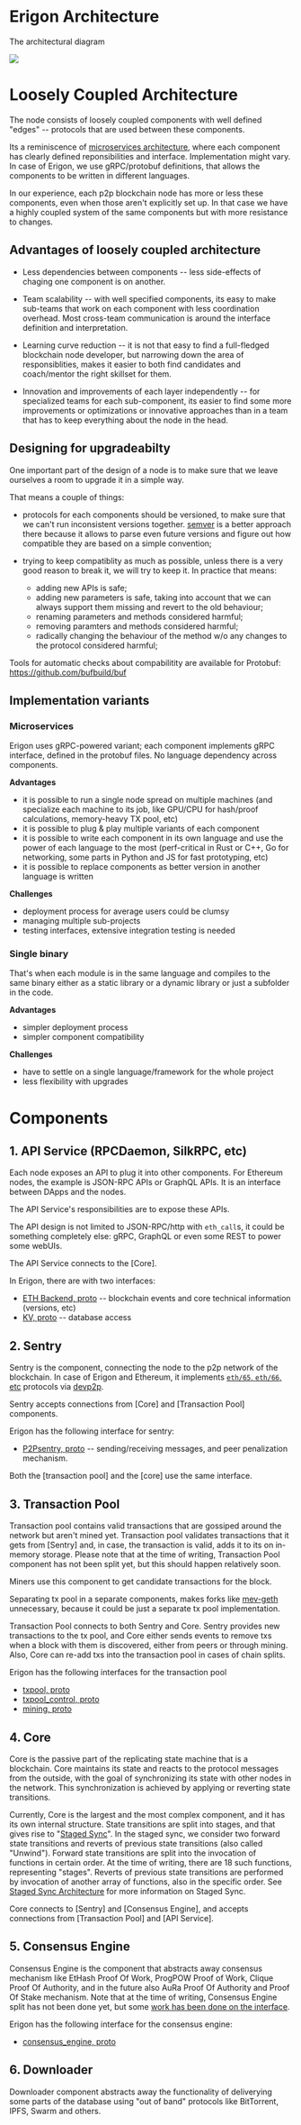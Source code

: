 # Erigon Architecture

The architectural diagram

![](../turbo-geth-architecture.png)

# Loosely Coupled Architecture

The node consists of loosely coupled components with well defined "edges" -- protocols that are used between these components.

Its a reminiscence of [microservices architecture](https://en.wikipedia.org/wiki/Microservices), where each component has clearly defined reponsibilities and interface. Implementation might vary. In case of Erigon, we use gRPC/protobuf definitions, that allows the components to be written in different languages.

In our experience, each p2p blockchain node has more or less these components, even when those aren't explicitly set up. In that case we have a highly coupled system of the same components but with more resistance to changes.
## Advantages of loosely coupled architecture

* Less dependencies between components -- less side-effects of chaging one component is on another.

* Team scalability -- with well specified components, its easy to make sub-teams that work on each component with less coordination overhead. Most cross-team communication is around the interface definition and interpretation.

* Learning curve reduction -- it is not that easy to find a full-fledged blockchain node developer, but narrowing down the area of responsiblities, makes it easier to both find candidates and coach/mentor the right skillset for them.

* Innovation and improvements of each layer independently -- for specialized teams for each sub-component, its easier to find some more improvements or optimizations or innovative approaches than in a team that has to keep everything about the node in the head.

## Designing for upgradeabilty

One important part of the design of a node is to make sure that we leave ourselves a room to upgrade it in a simple way.

That means a couple of things:
- protocols for each components should be versioned, to make sure that we can't run inconsistent versions together. [semver](https://semver.org) is a better approach there because it allows to parse even future versions and figure out how compatible they are based on a simple convention;

- trying to keep compatiblity as much as possible, unless there is a very good reason to break it, we will try to keep it. In practice that means:
    - adding new APIs is safe;
    - adding new parameters is safe, taking into account that we can always support them missing and revert to the old behaviour;
    - renaming parameters and methods considered harmful;
    - removing paramters and methods considered harmful;
    - radically changing the behaviour of the method w/o any changes to the protocol considered harmful;

Tools for automatic checks about compabilitity are available for Protobuf: https://github.com/bufbuild/buf
## Implementation variants

### Microservices

Erigon uses gRPC-powered variant; each component implements gRPC interface, defined in the protobuf files. No language dependency across components.

**Advantages**
- it is possible to run a single node spread on multiple machines (and specialize each machine to its job, like GPU/CPU for hash/proof calculations, memory-heavy TX pool, etc)
- it is possible to plug & play multiple variants of each component
- it is possible to write each component in its own language and use the power of each language to the most (perf-critical in Rust or C++, Go for networking, some parts in Python and JS for fast prototyping, etc)
- it is possible to replace components as better version in another language is written

**Challenges**
- deployment process for average users could be clumsy
- managing multiple sub-projects
- testing interfaces, extensive integration testing is needed

### Single binary

That's when each module is in the same language and compiles to the same binary either as a static library or a dynamic library or just a subfolder in the code.

**Advantages**
- simpler deployment process
- simpler component compatibility

**Challenges**
- have to settle on a single language/framework for the whole project
- less flexibility with upgrades

# Components
## 1. API Service (RPCDaemon, SilkRPC, etc)

Each node exposes an API to plug it into other components. For Ethereum nodes, the example is JSON-RPC APIs or GraphQL APIs. It is an interface between DApps and the nodes.

The API Service's responsibilities are to expose these APIs.

The API design is not limited to JSON-RPC/http with `eth_call`s, it could be something completely else: gRPC, GraphQL or even some REST to power some webUIs.

The API Service connects to the [Core].

In Erigon, there are with two interfaces:
- [ETH Backend, proto](../remote/ethbackend.proto) -- blockchain events and core technical information (versions, etc)
- [KV, proto](../remote/kv.proto) -- database access

## 2. Sentry

Sentry is the component, connecting the node to the p2p network of the blockchain. In case of Erigon and Ethereum, it implements [`eth/65`, `eth/66`, etc](https://github.com/ethereum/devp2p/blob/master/caps/eth.md#change-log) protocols via [devp2p](https://github.com/ethereum/devp2p).

Sentry accepts connections from [Core] and [Transaction Pool] components.

Erigon has the following interface for sentry:
- [P2Psentry, proto](../p2psentry/sentry.proto) -- sending/receiving messages, and peer penalization mechanism.

Both the [transaction pool] and the [core] use the same interface.

## 3. Transaction Pool

Transaction pool contains valid transactions that are gossiped around the network but aren't mined yet. Transaction pool validates transactions that it gets from [Sentry] and, in case, the transaction is valid, adds it to its on in-memory storage. Please note that at the time of writing, Transaction Pool component
has not been split yet, but this should happen relatively soon.

Miners use this component to get candidate transactions for the block.

Separating tx pool in a separate components, makes forks like [mev-geth](https://github.com/flashbots/mev-geth) unnecessary, because it could be just a separate tx pool implementation.

Transaction Pool connects to both Sentry and Core. Sentry provides new transactions to the tx pool, and Core either sends events to remove txs when a block with them is discovered, either from peers or through mining. Also, Core can re-add txs into the transaction pool in cases of chain splits.

Erigon has the following interfaces for the transaction pool
- [txpool, proto](../txpool/txpool.proto)
- [txpool_control, proto](../txpool/txpool_control.proto)
- [mining, proto](../txpool/mining.proto)

## 4. Core

Core is the passive part of the replicating state machine that is a blockchain. Core maintains its state and reacts to the protocol messages from the
outside, with the goal of synchronizing its state with other nodes in the network. This synchronization is achieved by applying or reverting state
transitions.

Currently, Core is the largest and the most complex component, and it has its own internal structure. State transitions are split into stages,
and that gives rise to "[Staged Sync](./staged-sync.md)". In the staged sync, we consider two forward state transitions and reverts of previous state transitions
(also called "Unwind"). Forward state transitions are split into the invocation of functions in certain order. At the time of writing, there are
18 such functions, representing "stages". Reverts of previous state transitions are performed by invocation of another array of functions, also
in the specific order. See [Staged Sync Architecture](./staged-sync.md) for more information on Staged Sync.

Core connects to [Sentry] and [Consensus Engine], and accepts connections from [Transaction Pool] and [API Service].

## 5. Consensus Engine

Consensus Engine is the component that abstracts away consensus mechanism like EtHash Proof Of Work, ProgPOW Proof of Work, Clique Proof Of Authority,
and in the future also AuRa Proof Of Authority and Proof Of Stake mechanism. Note that at the time of writing, Consensus Engine split has not been
done yet, but some [work has been done on the interface](https://github.com/ledgerwatch/erigon/wiki/Consensus-Engine-separation).

Erigon has the following interface for the consensus engine:
- [consensus_engine, proto](../consensus_engine/consensus.proto)

## 6. Downloader

Downloader component abstracts away the functionality of deliverying some parts of the database using "out of band" protocols like BitTorrent,
IPFS, Swarm and others.

